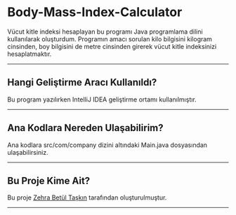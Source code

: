 # Body-Mass-Index-Calculator

Vücut kitle indeksi hesaplayan bu programı Java programlama dilini kullanılarak oluşturdum. Programın amacı sorulan kilo bilgisini kilogram cinsinden, boy bilgisini de metre cinsinden girerek vücut kitle indeksinizi hesaplatmaktır. 

---

## Hangi Geliştirme Aracı Kullanıldı?

Bu program yazılırken IntelliJ IDEA geliştirme ortamı kullanılmıştır. 

---

## Ana Kodlara Nereden Ulaşabilirim?

Ana kodlara src/com/company dizini altındaki Main.java dosyasından ulaşabilirsiniz.

---

## Bu Proje Kime Ait?

Bu proje [Zehra Betül Taşkın](https://github.com/zehrabetultaskin/) tarafından oluşturulmuştur.

----


